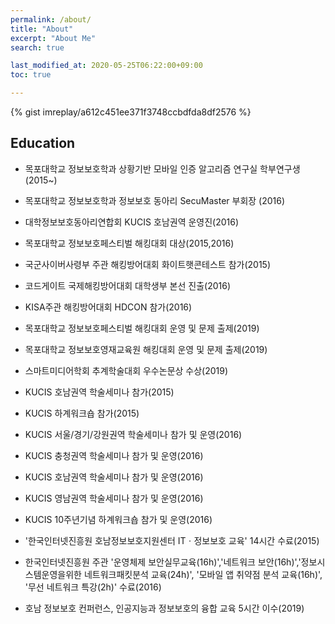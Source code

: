 ```yaml
---
permalink: /about/
title: "About"
excerpt: "About Me"
search: true

last_modified_at: 2020-05-25T06:22:00+09:00
toc: true

---
```




{% gist imreplay/a612c451ee371f3748ccbdfda8df2576 %}
 

## Education
 - 목포대학교 정보보호학과 상황기반 모바일 인증 알고리즘 연구실 학부연구생(2015~)
 - 목포대학교 정보보호학과 정보보호 동아리 SecuMaster 부회장 (2016)
 - 대학정보보호동아리연합회 KUCIS 호남권역 운영진(2016)
 
 - 목포대학교 정보보호페스티벌 해킹대회 대상(2015,2016)
 - 국군사이버사령부 주관 해킹방어대회 화이트햇콘테스트 참가(2015)
 - 코드게이트 국제해킹방어대회 대학생부 본선 진출(2016)
 - KISA주관 해킹방어대회 HDCON 참가(2016)
 - 목포대학교 정보보호페스티벌 해킹대회 운영 및 문제 출제(2019)
 - 목포대학교 정보보호영재교육원 해킹대회 운영 및 문제 출제(2019)
 
 
 
 - 스마트미디어학회 추계학술대회 우수논문상 수상(2019)
 
 - KUCIS 호남권역 학술세미나 참가(2015)
 - KUCIS 하계워크숍 참가(2015)
 - KUCIS 서울/경기/강원권역 학술세미나 참가 및 운영(2016)
 - KUCIS 충청권역 학술세미나 참가 및 운영(2016)
 - KUCIS 호남권역 학술세미나 참가 및 운영(2016)
 - KUCIS 영남권역 학술세미나 참가 및 운영(2016)
 - KUCIS 10주년기념 하계워크숍 참가 및 운영(2016)
 
 - '한국인터넷진흥원 호남정보보호지원센터 ITㆍ정보보호 교육' 14시간 수료(2015)
 - 한국인터넷진흥원 주관 '운영체제 보안실무교육(16h)','네트워크 보안(16h)','정보시스템운영을위한 네트워크패킷분석 교육(24h)', '모바일 앱 취약점 분석 교육(16h)', '무선 네트워크 특강(2h)' 수료(2016)
 - 호남 정보보호 컨퍼런스, 인공지능과 정보보호의 융합 교육 5시간 이수(2019)
 


<div class="fb-comments" data-href="https://imreplay.com/about" data-numposts="5"></div>
  



